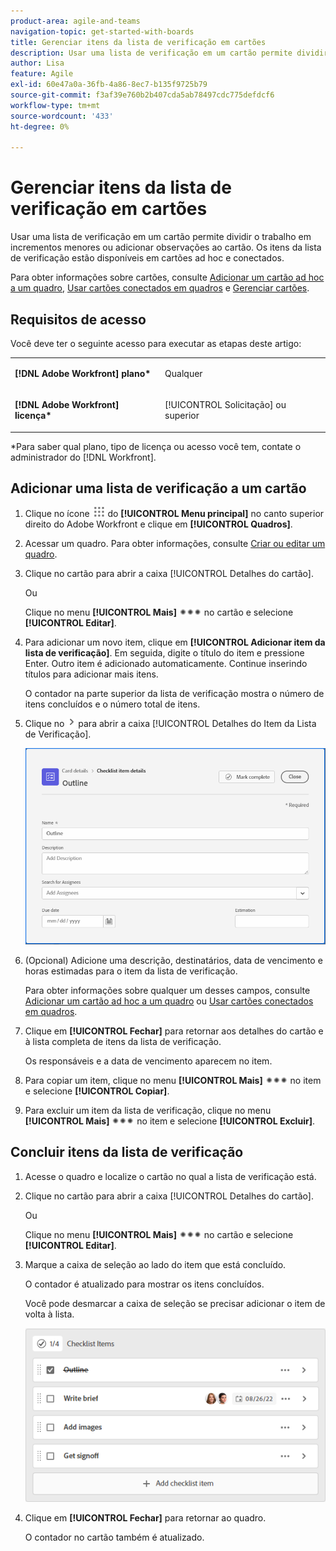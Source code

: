 ```yaml
---
product-area: agile-and-teams
navigation-topic: get-started-with-boards
title: Gerenciar itens da lista de verificação em cartões
description: Usar uma lista de verificação em um cartão permite dividir o trabalho em incrementos menores ou adicionar observações ao cartão. Os itens da lista de verificação estão disponíveis em cartões ad hoc e conectados.
author: Lisa
feature: Agile
exl-id: 60e47a0a-36fb-4a86-8ec7-b135f9725b79
source-git-commit: f3af39e760b2b407cda5ab78497cdc775defdcf6
workflow-type: tm+mt
source-wordcount: '433'
ht-degree: 0%

---
```


# Gerenciar itens da lista de verificação em cartões

Usar uma lista de verificação em um cartão permite dividir o trabalho em incrementos menores ou adicionar observações ao cartão. Os itens da lista de verificação estão disponíveis em cartões ad hoc e conectados.

Para obter informações sobre cartões, consulte [Adicionar um cartão ad hoc a um quadro](/help/quicksilver/agile/get-started-with-boards/add-card-to-board.md), [Usar cartões conectados em quadros](/help/quicksilver/agile/get-started-with-boards/connected-cards.md) e [Gerenciar cartões](/help/quicksilver/agile/get-started-with-boards/move-board-items.md).

## Requisitos de acesso

Você deve ter o seguinte acesso para executar as etapas deste artigo:

<table style="table-layout:auto"> 
 <col> 
 </col> 
 <col> 
 </col> 
 <tbody> 
  <tr> 
   <td role="rowheader"><strong>[!DNL Adobe Workfront] plano*</strong></td> 
   <td> <p>Qualquer</p> </td> 
  </tr> 
  <tr> 
   <td role="rowheader"><strong>[!DNL Adobe Workfront] licença*</strong></td> 
   <td> <p>[!UICONTROL Solicitação] ou superior</p> </td> 
  </tr> 
 </tbody> 
</table>

&#42;Para saber qual plano, tipo de licença ou acesso você tem, contate o administrador do [!DNL Workfront].

## Adicionar uma lista de verificação a um cartão

1. Clique no ícone ![](assets/main-menu-icon.png) do **[!UICONTROL Menu principal]** no canto superior direito do Adobe Workfront e clique em **[!UICONTROL Quadros]**.
1. Acessar um quadro. Para obter informações, consulte [Criar ou editar um quadro](../../agile/get-started-with-boards/create-edit-board.md).
1. Clique no cartão para abrir a caixa [!UICONTROL Detalhes do cartão].

   Ou

   Clique no menu **[!UICONTROL Mais]** ![Mais menus](assets/more-icon-spectrum.png) no cartão e selecione **[!UICONTROL Editar]**.

1. Para adicionar um novo item, clique em **[!UICONTROL Adicionar item da lista de verificação]**. Em seguida, digite o título do item e pressione Enter. Outro item é adicionado automaticamente. Continue inserindo títulos para adicionar mais itens.

   O contador na parte superior da lista de verificação mostra o número de itens concluídos e o número total de itens.

1. Clique no ![ícone Detalhes](assets/checklist-chevron.png) para abrir a caixa [!UICONTROL Detalhes do Item da Lista de Verificação].

   ![Caixa Detalhes do Item da Lista de Verificação](assets/checklist-item-details.png)

1. (Opcional) Adicione uma descrição, destinatários, data de vencimento e horas estimadas para o item da lista de verificação.

   Para obter informações sobre qualquer um desses campos, consulte [Adicionar um cartão ad hoc a um quadro](/help/quicksilver/agile/get-started-with-boards/add-card-to-board.md) ou [Usar cartões conectados em quadros](/help/quicksilver/agile/get-started-with-boards/connected-cards.md).

1. Clique em **[!UICONTROL Fechar]** para retornar aos detalhes do cartão e à lista completa de itens da lista de verificação.

   Os responsáveis e a data de vencimento aparecem no item.

1. Para copiar um item, clique no menu **[!UICONTROL Mais]** ![Mais menu](assets/more-icon-spectrum.png) no item e selecione **[!UICONTROL Copiar]**.
1. Para excluir um item da lista de verificação, clique no menu **[!UICONTROL Mais]** ![Mais menu](assets/more-icon-spectrum.png) no item e selecione **[!UICONTROL Excluir]**.

## Concluir itens da lista de verificação

1. Acesse o quadro e localize o cartão no qual a lista de verificação está.
1. Clique no cartão para abrir a caixa [!UICONTROL Detalhes do cartão].

   Ou

   Clique no menu **[!UICONTROL Mais]** ![Mais menus](assets/more-icon-spectrum.png) no cartão e selecione **[!UICONTROL Editar]**.

1. Marque a caixa de seleção ao lado do item que está concluído.

   O contador é atualizado para mostrar os itens concluídos.

   Você pode desmarcar a caixa de seleção se precisar adicionar o item de volta à lista.

   ![Item da lista de verificação concluído](assets/checklist-items-with-chevron.png)

1. Clique em **[!UICONTROL Fechar]** para retornar ao quadro.

   O contador no cartão também é atualizado.
